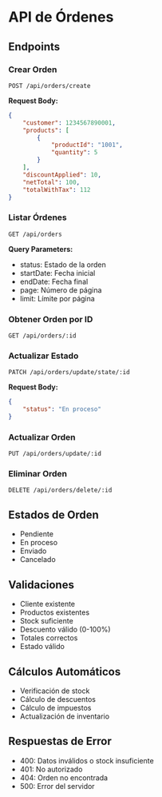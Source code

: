 # API de Órdenes

## Endpoints

### Crear Orden
```http
POST /api/orders/create
```

**Request Body:**
```json
{
    "customer": 1234567890001,
    "products": [
        {
            "productId": "1001",
            "quantity": 5
        }
    ],
    "discountApplied": 10,
    "netTotal": 100,
    "totalWithTax": 112
}
```

### Listar Órdenes
```http
GET /api/orders
```

**Query Parameters:**
- status: Estado de la orden
- startDate: Fecha inicial
- endDate: Fecha final
- page: Número de página
- limit: Límite por página

### Obtener Orden por ID
```http
GET /api/orders/:id
```

### Actualizar Estado
```http
PATCH /api/orders/update/state/:id
```

**Request Body:**
```json
{
    "status": "En proceso"
}
```

### Actualizar Orden
```http
PUT /api/orders/update/:id
```

### Eliminar Orden
```http
DELETE /api/orders/delete/:id
```

## Estados de Orden

- Pendiente
- En proceso
- Enviado
- Cancelado

## Validaciones

- Cliente existente
- Productos existentes
- Stock suficiente
- Descuento válido (0-100%)
- Totales correctos
- Estado válido

## Cálculos Automáticos

- Verificación de stock
- Cálculo de descuentos
- Cálculo de impuestos
- Actualización de inventario

## Respuestas de Error

- 400: Datos inválidos o stock insuficiente
- 401: No autorizado
- 404: Orden no encontrada
- 500: Error del servidor

